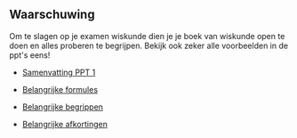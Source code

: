 ## Waarschuwing
Om te slagen op je examen wiskunde dien je je boek van wiskunde open te doen en alles proberen te begrijpen. Bekijk ook zeker alle voorbeelden in de ppt's eens!

- [Samenvatting PPT 1](theorie/PPT_1.md) 

- [Belangrijke formules](belangrijke_formules.md)
- [Belangrijke begrippen](belangrijke_begrippen.md)
- [Belangrijke afkortingen](belangrijke_afkortingen.md)
